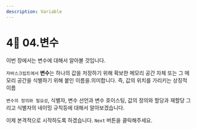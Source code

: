 ```yaml
---
description: Variable
---
```


# 4⃣ 04.변수

이번 장에서는 변수에 대해서 알아볼 것입니다.&#x20;

`자바스크립트에서` **변수**는 하나의 값을 저장하기 위해 확보한 메모리 공간 자체 또는 그 메모리 공간을 식별하기 위해 붙인 이름을.의미합니다. 즉,  값의 위치를 가리키는 상징적 이름

`변수의 정의와 필요성`, 식별자, 변수 선언과 변수 호이스팅, 값의 정의와 할당과 재할당 그리고 식별자의 네이밍 규칙등에 대해서 알아보겠습니다.

이제 본격적으로 시작하도록 하겠습니다. `Next` 버튼을 클릭해주세요.
